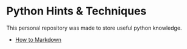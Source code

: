 # Python Hints & Techniques
This personal repository was made to store useful python knowledge. 

- [How to Markdown](https://github.com/satoru-teshima/python_hints_techniques/blob/main/How%20to%20Markdown.ipynb)
